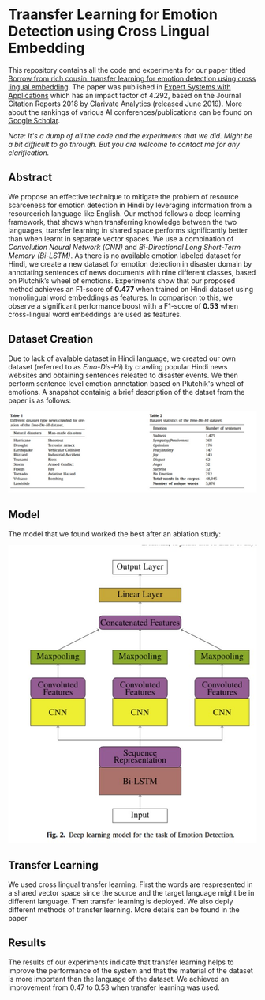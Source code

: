 # Traansfer Learning for Emotion Detection using Cross Lingual Embedding

This repository contains all the code and experiments for our paper titled [Borrow from rich cousin: transfer learning for emotion detection using cross lingual embedding](https://reader.elsevier.com/reader/sd/pii/S0957417419305536?token=882DA4ECCC6FC33436ACCE33C4EC8F6013A1980600EB62A0800A439B9FD9A960DEF1017F93D15B83FCD2BD6CA309A351). The paper was published in [Expert Systems with Applications](https://www.journals.elsevier.com/expert-systems-with-applications) which has an impact factor of 4.292, based on the Journal Citation Reports 2018 by Clarivate Analytics (released June 2019). More about the rankings of various AI conferences/publications can be found on [Google Scholar](https://scholar.google.com/citations?view_op=top_venues&hl=en&vq=eng_artificialintelligence). 

*Note: It's a dump of all the code and the experiments that we did. Might be a bit difficult to go through. But you are welcome to contact me for any clarification.*

## Abstract

We propose an effective technique to mitigate the problem of resource scarceness for emotion detection in Hindi by leveraging information from a resourcerich language like English. Our method follows a deep learning framework, that shows when transferring knowledge between the two languages, transfer learning in shared space performs significantly better than when learnt in separate vector spaces. We use a combination of *Convolution Neural Network (CNN)* and *Bi-Directional Long Short-Term Memory (Bi-LSTM)*. As there is no available emotion labeled dataset for Hindi, we create a new dataset for emotion detection in disaster domain by annotating sentences of news documents with nine different classes, based on Plutchik’s wheel of emotions. Experiments show that our proposed method achieves an F1-score of **0.477** when trained on Hindi dataset using monolingual word embeddings as features. In comparison to this, we observe a significant performance boost with a F1-score of **0.53** when cross-lingual word embeddings are used as features.

## Dataset Creation

Due to lack of avalable dataset in Hindi language, we created our own dataset (referred to as *Emo-Dis-Hi*) by crawling popular
Hindi news websites and obtaining sentences releated to disaster events. We then perform sentence level emotion annotation based on Plutchik's wheel of emotions. A snapshot containig a brief description of the datset from the paper is as follows:

![Dataset Description](./pictures/dataset_summary.jpg)

## Model

The model that we found worked the best after an ablation study:

![Model](./pictures/model.jpg)

## Transfer Learning

We used cross lingual transfer learning. First the words are respresented in a shared vector space since the source and the target language might be in different language. Then transfer learning is deployed. We also deply different methods of transfer learning. More details can be found in the paper

## Results

The results of our experiments indicate that transfer learning helps to improve the performance of the system and that the material of the dataset is more important than the language of the dataset. We achieved an improvement from 0.47 to 0.53 when transfer learning was used. 
